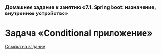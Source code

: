 ### Домашнее задание к занятию «7.1. Spring boot: назначение, внутреннее устройство»

# Задача «Conditional приложение»

[Ссылка на задание](https://github.com/netology-code/jd-homeworks/blob/master/spring_boot/README.md)